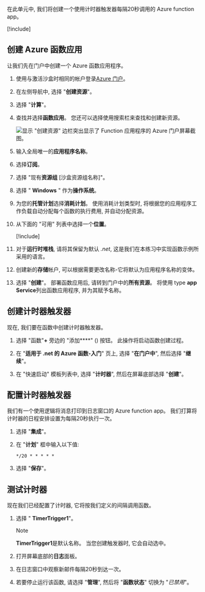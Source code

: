 在此单元中, 我们将创建一个使用计时器触发器每隔20秒调用的 Azure function app。

[!include[](../../../includes/azure-sandbox-activate.md)]

## <a name="create-an-azure-function-app"></a>创建 Azure 函数应用

让我们先在门户中创建一个 Azure 函数应用程序。

1. 使用与激活沙盒时相同的帐户登录[Azure 门户](https://portal.azure.com/learn.docs.microsoft.com?azure-portal=true)。

1. 在左侧导航中, 选择 "**创建资源**"。

1. 选择 "**计算**"。

1. 查找并选择**函数应用**。 您还可以选择使用搜索栏来查找和创建新资源。

    ![显示 "创建资源" 边栏突出显示了 Function 应用程序的 Azure 门户屏幕截图。](../media/4-click-function-app.png)

1. 输入全局唯一的**应用程序名称**。

1. 选择**订阅**。

1. 选择 "现有**资源组** <rgn>[沙盒资源组名称]</rgn>"。

1. 选择 " **Windows** " 作为**操作系统**。

1. 为您的**托管计划**选择**消耗计划**。 使用消耗计划类型时, 将根据您的应用程序工作负载自动分配每个函数的执行费用, 并自动分配资源。

1. 从下面的 "可用" 列表中选择一个**位置**。

    [!include[](../../../includes/azure-sandbox-regions-first-mention-note-friendly.md)]

1. 对于**运行时堆栈**, 请将其保留为默认 *.net*, 这是我们在本练习中实现函数示例所采用的语言。

1. 创建新的**存储**帐户, 可以根据需要更改名称-它将默认为应用程序名称的变体。

1. 选择 "**创建**"。 部署函数应用后, 请转到门户中的**所有资源**。 将使用 type **app Service**列出函数应用程序, 并为其赋予名称。
 
## <a name="create-a-timer-trigger"></a>创建计时器触发器

现在, 我们要在函数中创建计时器触发器。

1. 选择 "函数"**+** 旁边的 "添加****" () 按钮。 此操作将启动函数创建过程。

1. 在 "**适用于 .net 的 Azure 函数-入门**" 页上, 选择 "**在门户中**", 然后选择 "**继续**"。

1. 在 "快速启动" 模板列表中, 选择 "**计时器**", 然后在屏幕底部选择 "**创建**"。

## <a name="configure-the-timer-trigger"></a>配置计时器触发器

我们有一个使用逻辑将消息打印到日志窗口的 Azure function app。 我们打算将计时器的日程安排设置为每隔20秒执行一次。

1. 选择 "**集成**"。

1. 在 "**计划**" 框中输入以下值:

    ```log
    */20 * * * * *
    ```

1. 选择 "**保存**"。

## <a name="test-the-timer"></a>测试计时器

现在我们已经配置了计时器, 它将按我们定义的间隔调用函数。

1. 选择 " **TimerTrigger1**"。

    > [!NOTE]
    > **TimerTrigger1**是默认名称。 当您创建触发器时, 它会自动选中。

1. 打开屏幕底部的**日志**面板。

1. 在日志窗口中观察新邮件每隔20秒到达一次。

1. 若要停止运行该函数, 请选择 "**管理**", 然后将 "**函数状态**" 切换为 "*已禁用*"。
